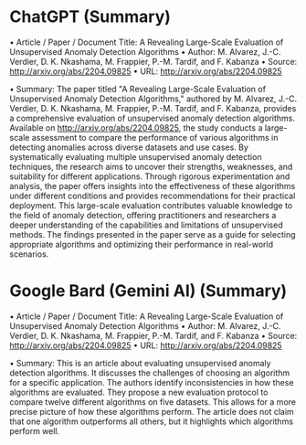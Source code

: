 # ChatGPT (Summary)

• Article / Paper / Document Title: A Revealing Large-Scale Evaluation of Unsupervised
Anomaly Detection Algorithms
• Author: M. Alvarez, J.-C. Verdier, D. K. Nkashama, M. Frappier, P.-M. Tardif, and F. Kabanza
• Source: http://arxiv.org/abs/2204.09825
• URL: http://arxiv.org/abs/2204.09825

• Summary: The paper titled "A Revealing Large-Scale Evaluation of Unsupervised Anomaly
Detection Algorithms," authored by M. Alvarez, J.-C. Verdier, D. K. Nkashama, M. Frappier,
P.-M. Tardif, and F. Kabanza, provides a comprehensive evaluation of unsupervised anomaly
detection algorithms. Available on http://arxiv.org/abs/2204.09825, the study conducts a
large-scale assessment to compare the performance of various algorithms in detecting
anomalies across diverse datasets and use cases.
By systematically evaluating multiple unsupervised anomaly detection techniques, the
research aims to uncover their strengths, weaknesses, and suitability for different
applications. Through rigorous experimentation and analysis, the paper offers insights into
the effectiveness of these algorithms under different conditions and provides
recommendations for their practical deployment.
This large-scale evaluation contributes valuable knowledge to the field of anomaly
detection, offering practitioners and researchers a deeper understanding of the capabilities
and limitations of unsupervised methods. The findings presented in the paper serve as a
guide for selecting appropriate algorithms and optimizing their performance in real-world
scenarios.

# Google Bard (Gemini AI) (Summary)
• Article / Paper / Document Title: A Revealing Large-Scale Evaluation of Unsupervised
Anomaly Detection Algorithms
• Author: M. Alvarez, J.-C. Verdier, D. K. Nkashama, M. Frappier, P.-M. Tardif, and F. Kabanza
• Source: http://arxiv.org/abs/2204.09825
• URL: http://arxiv.org/abs/2204.09825

• Summary: This is an article about evaluating unsupervised anomaly detection algorithms. It
discusses the challenges of choosing an algorithm for a specific application. The authors
identify inconsistencies in how these algorithms are evaluated. They propose a new
evaluation protocol to compare twelve different algorithms on five datasets. This allows for
a more precise picture of how these algorithms perform. The article does not claim that one
algorithm outperforms all others, but it highlights which algorithms perform well.
